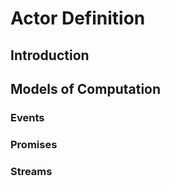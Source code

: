# Actor Definition

## Introduction


## Models of Computation

### Events

### Promises

### Streams
